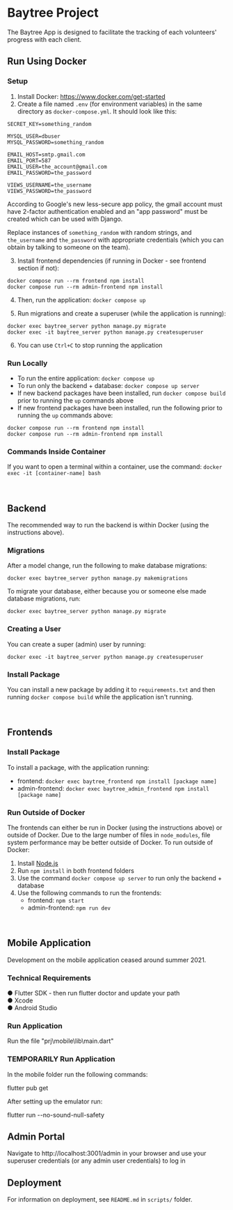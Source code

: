 # Baytree Project

The Baytree App is designed to facilitate the tracking of each volunteers' progress with each client.

## Run Using Docker

### Setup

1. Install Docker: https://www.docker.com/get-started
2. Create a file named `.env` (for environment variables) in the same directory as `docker-compose.yml`. It should look like this:

```
SECRET_KEY=something_random

MYSQL_USER=dbuser
MYSQL_PASSWORD=something_random

EMAIL_HOST=smtp.gmail.com
EMAIL_PORT=587
EMAIL_USER=the_account@gmail.com
EMAIL_PASSWORD=the_password

VIEWS_USERNAME=the_username
VIEWS_PASSWORD=the_password
```

According to Google's new less-secure app policy, the gmail account must have 2-factor authentication enabled and an "app password" must be created which can be used with Django.

Replace instances of `something_random` with random strings, and `the_username` and `the_password` with appropriate credentials (which you can obtain by talking to someone on the team).

3. Install frontend dependencies (if running in Docker - see frontend section if not):

```
docker compose run --rm frontend npm install
docker compose run --rm admin-frontend npm install
```

4. Then, run the application: `docker compose up`

5. Run migrations and create a superuser (while the application is running):

```
docker exec baytree_server python manage.py migrate
docker exec -it baytree_server python manage.py createsuperuser
```

6. You can use `Ctrl+C` to stop running the application

### Run Locally

- To run the entire application: `docker compose up`
- To run only the backend + database: `docker compose up server`
- If new backend packages have been installed, run `docker compose build` prior to running the `up` commands above
- If new frontend packages have been installed, run the following prior to running the `up` commands above:

```
docker compose run --rm frontend npm install
docker compose run --rm admin-frontend npm install
```

### Commands Inside Container

If you want to open a terminal within a container, use the command: `docker exec -it [container-name] bash`

<br>

## Backend

The recommended way to run the backend is within Docker (using the instructions above).

### Migrations

After a model change, run the following to make database migrations:

```
docker exec baytree_server python manage.py makemigrations
```

To migrate your database, either because you or someone else made database migrations, run:

```
docker exec baytree_server python manage.py migrate
```

### Creating a User

You can create a super (admin) user by running:

```
docker exec -it baytree_server python manage.py createsuperuser
```

### Install Package

You can install a new package by adding it to `requirements.txt` and then running `docker compose build` while the application isn't running.

<br>

## Frontends

### Install Package

To install a package, with the application running:

- frontend: `docker exec baytree_frontend npm install [package name]`
- admin-frontend: `docker exec baytree_admin_frontend npm install [package name]`

### Run Outside of Docker

The frontends can either be run in Docker (using the instructions above) or outside of Docker. Due to the large number of files in `node_modules`, file system performance may be better outside of Docker. To run outside of Docker:

1. Install [Node.js](https://nodejs.org/en/)
2. Run `npm install` in both frontend folders
3. Use the command `docker compose up server` to run only the backend + database
4. Use the following commands to run the frontends:
   - frontend: `npm start`
   - admin-frontend: `npm run dev`

<br>

## Mobile Application

Development on the mobile application ceased around summer 2021.

### Technical Requirements

● Flutter SDK - then run flutter doctor and update your path <br>
● Xcode <br>
● Android Studio <br>

### Run Application

Run the file "prj\mobile\lib\main.dart"

### TEMPORARILY Run Application

In the mobile folder run the following commands:

flutter pub get

After setting up the emulator run:

flutter run --no-sound-null-safety

## Admin Portal

Navigate to http://localhost:3001/admin in your browser and use your superuser credentials (or any admin user credentials) to log in


## Deployment

For information on deployment, see `README.md` in `scripts/` folder.